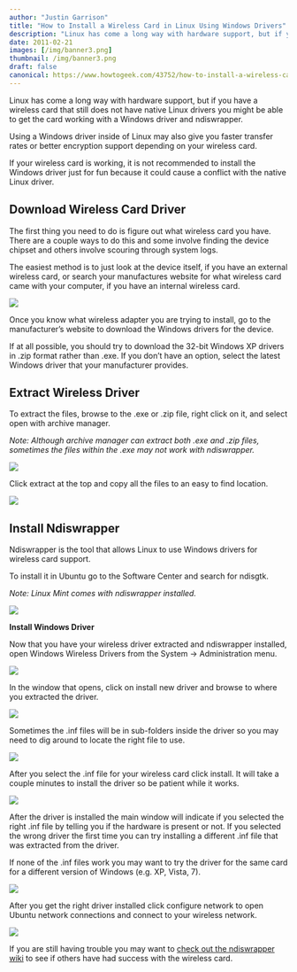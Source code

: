 ```yaml
---
author: "Justin Garrison"
title: "How to Install a Wireless Card in Linux Using Windows Drivers"
description: "Linux has come a long way with hardware support, but if you have a wireless card"
date: 2011-02-21
images: [/img/banner3.png]
thumbnail: /img/banner3.png
draft: false
canonical: https://www.howtogeek.com/43752/how-to-install-a-wireless-card-in-linux-using-windows-drivers/
---
```


Linux has come a long way with hardware support, but if you have a wireless card that still does not have native Linux drivers you might be able to get the card working with a Windows driver and ndiswrapper.

Using a Windows driver inside of Linux may also give you faster transfer rates or better encryption support depending on your wireless card.

If your wireless card is working, it is not recommended to install the Windows driver just for fun because it could cause a conflict with the native Linux driver.

## Download Wireless Card Driver

The first thing you need to do is figure out what wireless card you have. There are a couple ways to do this and some involve finding the device chipset and others involve scouring through system logs.

The easiest method is to just look at the device itself, if you have an external wireless card, or search your manufactures website for what wireless card came with your computer, if you have an internal wireless card.

![](/img/cisco-model.png)

Once you know what wireless adapter you are trying to install, go to the manufacturer’s website to download the Windows drivers for the device.

If at all possible, you should try to download the 32-bit Windows XP drivers in .zip format rather than .exe. If you don’t have an option, select the latest Windows driver that your manufacturer provides.

## Extract Wireless Driver

To extract the files, browse to the .exe or .zip file, right click on it, and select open with archive manager.

_Note: Although archive manager can extract both .exe and .zip files, sometimes the files within the .exe may not work with ndiswrapper._

![](/img/extract-exe.png)

Click extract at the top and copy all the files to an easy to find location.

![](/img/archive-extract.png)

## Install Ndiswrapper

Ndiswrapper is the tool that allows Linux to use Windows drivers for wireless card support.

To install it in Ubuntu go to the Software Center and search for ndisgtk.

_Note: Linux Mint comes with ndiswrapper installed._

![](/img/ndisgtk-install.png)

**Install Windows Driver**

Now that you have your wireless driver extracted and ndiswrapper installed, open Windows Wireless Drivers from the System -> Administration menu.

![](/img/windows-drivers.png)

In the window that opens, click on install new driver and browse to where you extracted the driver.

![](/img/install-driver-00.png)

Sometimes the .inf files will be in sub-folders inside the driver so you may need to dig around to locate the right file to use.

![](/img/install-driver-01.5.png)

After you select the .inf file for your wireless card click install. It will take a couple minutes to install the driver so be patient while it works.

![](/img/install-driver-02.png)

After the driver is installed the main window will indicate if you selected the right .inf file by telling you if the hardware is present or not. If you selected the wrong driver the first time you can try installing a different .inf file that was extracted from the driver.

If none of the .inf files work you may want to try the driver for the same card for a different version of Windows (e.g. XP, Vista, 7).

![](/img/install-driver-03.png)

After you get the right driver installed click configure network to open Ubuntu network connections and connect to your wireless network.

![](/img/configure-network.png)

If you are still having trouble you may want to [check out the ndiswrapper wiki](https://sourceforge.net/apps/mediawiki/ndiswrapper/) to see if others have had success with the wireless card.
